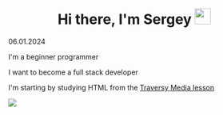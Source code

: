 <h1 align="center">Hi there, I'm Sergey</a> 
<img src="https://github.com/blackcater/blackcater/raw/main/images/Hi.gif" height="32"/></h1>
<p>06.01.2024</p>
<p>I'm a beginner programmer</p>
<p>I want to become a full stack developer</p>
<p>I'm starting by studying HTML from the <a href="https://www.youtube.com/watch?v=UB1O30fR-EE">Traversy Media lesson</a></p> <img src="https://img.shields.io/badge/html5-%23E34F26.svg?style=for-the-badge&logo=html5&logoColor=white">
